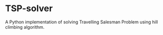 # TSP-solver
A Python implementation of solving Travelling Salesman Problem using hill climbing algorithm.
